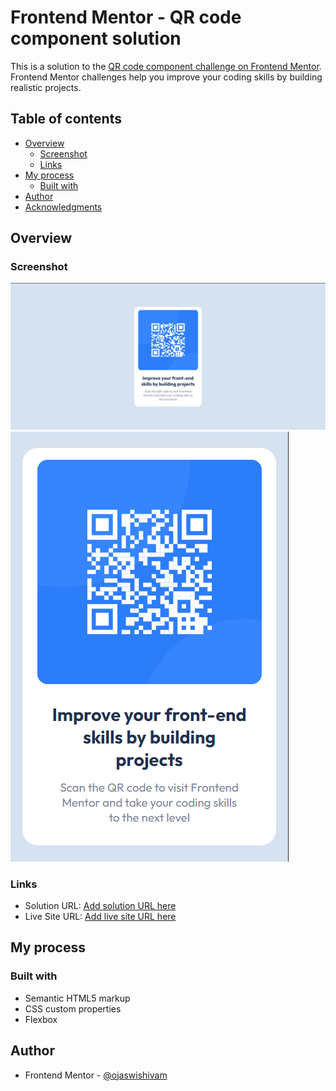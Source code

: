 # Frontend Mentor - QR code component solution

This is a solution to the [QR code component challenge on Frontend Mentor](https://www.frontendmentor.io/challenges/qr-code-component-iux_sIO_H). Frontend Mentor challenges help you improve your coding skills by building realistic projects. 

## Table of contents

- [Overview](#overview)
  - [Screenshot](#screenshot)
  - [Links](#links)
- [My process](#my-process)
  - [Built with](#built-with)
- [Author](#author)
- [Acknowledgments](#acknowledgments)

## Overview

### Screenshot

![](./screenshot1.png)
![](./screenshot2.png)


### Links

- Solution URL: [Add solution URL here](https://github.com/ojaswishivam/qr-code-component-solution-)
- Live Site URL: [Add live site URL here](https://ojaswishivam.github.io/qr-code-component-solution)

## My process

### Built with

- Semantic HTML5 markup
- CSS custom properties
- Flexbox

## Author

- Frontend Mentor - [@ojaswishivam](https://www.frontendmentor.io/profile/ojaswishivam)
